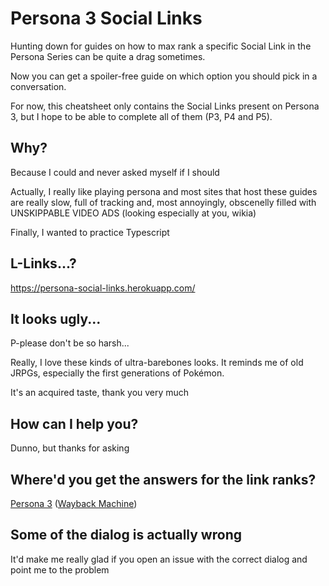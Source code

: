 # Persona 3 Social Links

Hunting down for guides on how to max rank a specific Social Link in the Persona Series can be quite a drag sometimes.

Now you can get a spoiler-free guide on which option you should pick in a conversation.

For now, this cheatsheet only contains the Social Links present on Persona 3, but I hope to be able to complete all of them (P3, P4 and P5).

## Why?

Because I could and never asked myself if I should

Actually, I really like playing persona and most sites that host these guides are really slow, full of tracking and, most annoyingly, obscenelly filled with UNSKIPPABLE VIDEO ADS (looking especially at you, wikia)

Finally, I wanted to practice Typescript

## L-Links...?

https://persona-social-links.herokuapp.com/

## It looks ugly...

P-please don't be so harsh...

Really, I love these kinds of ultra-barebones looks. It reminds me of old JRPGs, especially the first generations of Pokémon.

It's an acquired taste, thank you very much

## How can I help you?

Dunno, but thanks for asking

## Where'd you get the answers for the link ranks?

[Persona 3](https://sites.google.com/site/persona3fessociallink/) ([Wayback Machine](https://web.archive.org/web/20210916010623/https://sites.google.com/site/persona3fessociallink/))

## Some of the dialog is actually wrong

It'd make me really glad if you open an issue with the correct dialog and point me to the problem
